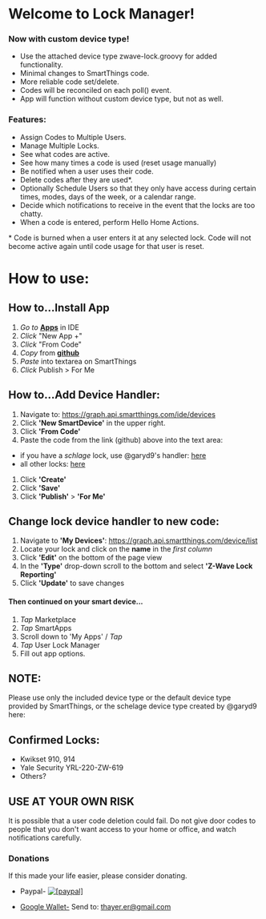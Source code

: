 Welcome to Lock Manager!
=========================

### Now with custom device type!
* Use the attached device type zwave-lock.groovy for added functionality.
* Minimal changes to SmartThings code.
* More reliable code set/delete.
* Codes will be reconciled on each poll() event.
* App will function without custom device type, but not as well.

### Features:
* Assign Codes to Multiple Users.
* Manage Multiple Locks.
* See what codes are active.
* See how many times a code is used (reset usage manually)
* Be notified when a user uses their code.
* Delete codes after they are used*.
* Optionally Schedule Users so that they only have access during certain times, modes, days of the week, or a calendar range.
* Decide which notifications to receive in the event that the locks are too chatty.
* When a code is entered, perform Hello Home Actions.

\* Code is burned when a user enters it at any selected lock. Code will not become active again until code usage for that user is reset.

# How to use:

## How to...Install App

1. *Go to* **[Apps](https://graph.api.smartthings.com/ide/apps)** in IDE
1. *Click* "New App +"
1. *Click* "From Code"
1. *Copy* from **[github](https://raw.githubusercontent.com/ethayer/user-lock-manager/master/user-lock-manager.smartapp.groovy)**
1. *Paste* into textarea on SmartThings
1. *Click* Publish > For Me

## How to...Add Device Handler:
1. Navigate to: https://graph.api.smartthings.com/ide/devices
1. Click **'New SmartDevice'** in the upper right.
1. Click **'From Code'**
1. Paste the code from the link (github) above into the text area:
  * if you have a *schlage* lock, use @garyd9's handler: [here](https://raw.githubusercontent.com/garyd9/SmartThingsPublic/master/devicetypes/garyd9/zwave-schlage-touchscreen-lock.src/zwave-schlage-touchscreen-lock.groovy)
  * all other locks: [here](https://raw.githubusercontent.com/ethayer/user-lock-manager/master/zwave-lock.groovy)
1. Click **'Create'**
1. Click **'Save'**
1. Click **'Publish'** > **'For Me'**

## Change lock device handler to new code:
1. Navigate to **'My Devices'**:  https://graph.api.smartthings.com/device/list
1. Locate your lock and click on the **name** in the _first column_
1. Click **'Edit'** on the bottom of the page view
1. In the **'Type'** drop-down scroll to the bottom and select **'Z-Wave Lock Reporting'**
1. Click **'Update'** to save changes

#### Then continued on your smart device...

1. *Tap* Marketplace
1. *Tap* SmartApps
1. Scroll down to 'My Apps' / *Tap*
1.  *Tap* User Lock Manager
1. Fill out app options.

## NOTE:
Please use only the included device type or the default device type provided by SmartThings, or the schelage device type created by @garyd9 here:

## Confirmed Locks:
* Kwikset 910, 914
* Yale Security YRL-220-ZW-619
* Others?

USE AT YOUR OWN RISK
---------------------
It is possible that a user code deletion could fail.  Do not give door codes to people that you don't want access to your home or office, and watch notifications carefully.

### Donations

If this made your life easier, please consider donating.

* Paypal- <a href="https://www.paypal.com/cgi-bin/webscr?cmd=_donations&business=LDYNH7HNKBWXJ&lc=US&item_name=Lock%20Code%20Manager%20Donation&item_number=40123&currency_code=USD&bn=PP%2dDonationsBF%3abtn_donate_SM%2egif%3aNonHosted"><img src="https://www.paypalobjects.com/en_US/i/btn/btn_donate_LG.gif" alt="[paypal]" /></a>

* [Google Wallet-](https://www.google.com/wallet/) Send to: thayer.er@gmail.com
